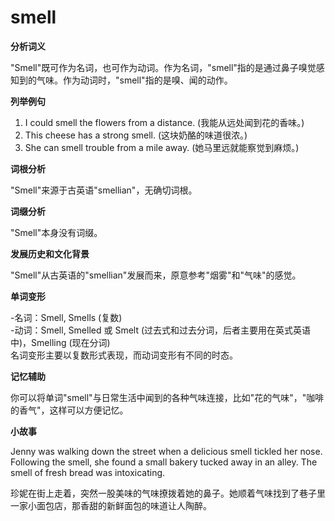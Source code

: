 # smell

**分析词义**

  

"Smell"既可作为名词，也可作为动词。作为名词，"smell"指的是通过鼻子嗅觉感知到的气味。作为动词时，"smell"指的是嗅、闻的动作。

  

**列举例句**

  

1.  I could smell the flowers from a distance. (我能从远处闻到花的香味。)
2.  This cheese has a strong smell. (这块奶酪的味道很浓。)
3.  She can smell trouble from a mile away. (她马里远就能察觉到麻烦。)

  

**词根分析**

  

"Smell"来源于古英语"smellian"，无确切词根。

  

**词缀分析**

  

"Smell"本身没有词缀。

  

**发展历史和文化背景**

  

"Smell"从古英语的"smellian"发展而来，原意参考"烟雾"和"气味"的感觉。

  

**单词变形**

  

\-名词：Smell, Smells (复数)  
\-动词：Smell, Smelled 或 Smelt (过去式和过去分词，后者主要用在英式英语中)，Smelling (现在分词)  
名词变形主要以复数形式表现，而动词变形有不同的时态。

  

**记忆辅助**

  

你可以将单词"smell"与日常生活中闻到的各种气味连接，比如"花的气味"，"咖啡的香气"，这样可以方便记忆。

  

**小故事**

  

Jenny was walking down the street when a delicious smell tickled her nose. Following the smell, she found a small bakery tucked away in an alley. The smell of fresh bread was intoxicating.

  

珍妮在街上走着，突然一股美味的气味撩拨着她的鼻子。她顺着气味找到了巷子里一家小面包店，那香甜的新鲜面包的味道让人陶醉。
